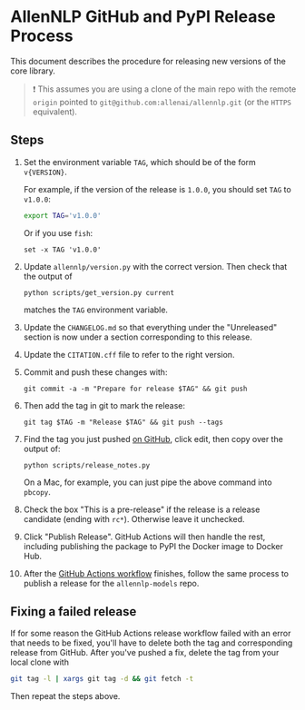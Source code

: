 # AllenNLP GitHub and PyPI Release Process

This document describes the procedure for releasing new versions of the core library.

> ❗️ This assumes you are using a clone of the main repo with the remote `origin` pointed
to `git@github.com:allenai/allennlp.git` (or the `HTTPS` equivalent).

## Steps

1. Set the environment variable `TAG`, which should be of the form `v{VERSION}`.

    For example, if the version of the release is `1.0.0`, you should set `TAG` to `v1.0.0`:

    ```bash
    export TAG='v1.0.0'
    ```

    Or if you use `fish`:

    ```fish
    set -x TAG 'v1.0.0'
    ```

2. Update `allennlp/version.py` with the correct version. Then check that the output of

    ```
    python scripts/get_version.py current
    ```

    matches the `TAG` environment variable.

3. Update the `CHANGELOG.md` so that everything under the "Unreleased" section is now under a section corresponding to this release.

4. Update the `CITATION.cff` file to refer to the right version.

4. Commit and push these changes with:

    ```
    git commit -a -m "Prepare for release $TAG" && git push
    ```
    
5. Then add the tag in git to mark the release:

    ```
    git tag $TAG -m "Release $TAG" && git push --tags
    ```

6. Find the tag you just pushed [on GitHub](https://github.com/allenai/allennlp/tags), click edit, then copy over the output of:

    ```
    python scripts/release_notes.py
    ```

    On a Mac, for example, you can just pipe the above command into `pbcopy`.

7. Check the box "This is a pre-release" if the release is a release candidate (ending with `rc*`). Otherwise leave it unchecked.

8. Click "Publish Release". GitHub Actions will then handle the rest, including publishing the package to PyPI the Docker image to Docker Hub.


9. After the [GitHub Actions workflow](https://github.com/allenai/allennlp/actions?query=workflow%3AMaster+event%3Arelease) finishes, follow the same process to publish a release for the `allennlp-models` repo.


## Fixing a failed release

If for some reason the GitHub Actions release workflow failed with an error that needs to be fixed, you'll have to delete both the tag and corresponding release from GitHub. After you've pushed a fix, delete the tag from your local clone with

```bash
git tag -l | xargs git tag -d && git fetch -t
```

Then repeat the steps above.
